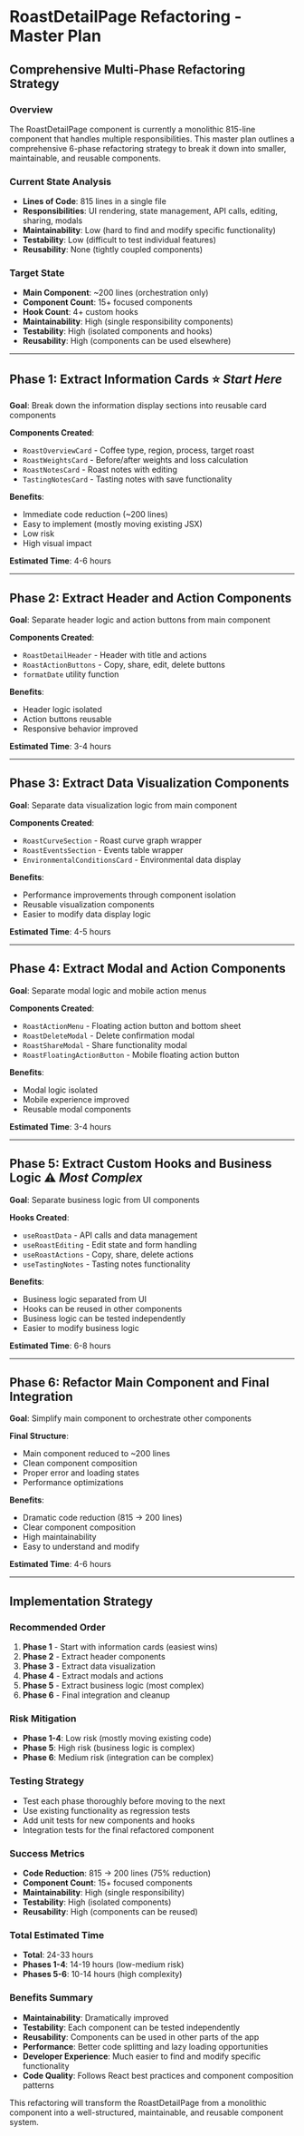 # RoastDetailPage Refactoring - Master Plan
## Comprehensive Multi-Phase Refactoring Strategy

### **Overview**
The RoastDetailPage component is currently a monolithic 815-line component that handles multiple responsibilities. This master plan outlines a comprehensive 6-phase refactoring strategy to break it down into smaller, maintainable, and reusable components.

### **Current State Analysis**
- **Lines of Code**: 815 lines in a single file
- **Responsibilities**: UI rendering, state management, API calls, editing, sharing, modals
- **Maintainability**: Low (hard to find and modify specific functionality)
- **Testability**: Low (difficult to test individual features)
- **Reusability**: None (tightly coupled components)

### **Target State**
- **Main Component**: ~200 lines (orchestration only)
- **Component Count**: 15+ focused components
- **Hook Count**: 4+ custom hooks
- **Maintainability**: High (single responsibility components)
- **Testability**: High (isolated components and hooks)
- **Reusability**: High (components can be used elsewhere)

---

## **Phase 1: Extract Information Cards** ⭐ *Start Here*
**Goal**: Break down the information display sections into reusable card components

**Components Created**:
- `RoastOverviewCard` - Coffee type, region, process, target roast
- `RoastWeightsCard` - Before/after weights and loss calculation
- `RoastNotesCard` - Roast notes with editing
- `TastingNotesCard` - Tasting notes with save functionality

**Benefits**: 
- Immediate code reduction (~200 lines)
- Easy to implement (mostly moving existing JSX)
- Low risk
- High visual impact

**Estimated Time**: 4-6 hours

---

## **Phase 2: Extract Header and Action Components** 
**Goal**: Separate header logic and action buttons from main component

**Components Created**:
- `RoastDetailHeader` - Header with title and actions
- `RoastActionButtons` - Copy, share, edit, delete buttons
- `formatDate` utility function

**Benefits**:
- Header logic isolated
- Action buttons reusable
- Responsive behavior improved

**Estimated Time**: 3-4 hours

---

## **Phase 3: Extract Data Visualization Components**
**Goal**: Separate data visualization logic from main component

**Components Created**:
- `RoastCurveSection` - Roast curve graph wrapper
- `RoastEventsSection` - Events table wrapper  
- `EnvironmentalConditionsCard` - Environmental data display

**Benefits**:
- Performance improvements through component isolation
- Reusable visualization components
- Easier to modify data display logic

**Estimated Time**: 4-5 hours

---

## **Phase 4: Extract Modal and Action Components**
**Goal**: Separate modal logic and mobile action menus

**Components Created**:
- `RoastActionMenu` - Floating action button and bottom sheet
- `RoastDeleteModal` - Delete confirmation modal
- `RoastShareModal` - Share functionality modal
- `RoastFloatingActionButton` - Mobile floating action button

**Benefits**:
- Modal logic isolated
- Mobile experience improved
- Reusable modal components

**Estimated Time**: 3-4 hours

---

## **Phase 5: Extract Custom Hooks and Business Logic** ⚠️ *Most Complex*
**Goal**: Separate business logic from UI components

**Hooks Created**:
- `useRoastData` - API calls and data management
- `useRoastEditing` - Edit state and form handling
- `useRoastActions` - Copy, share, delete actions
- `useTastingNotes` - Tasting notes functionality

**Benefits**:
- Business logic separated from UI
- Hooks can be reused in other components
- Business logic can be tested independently
- Easier to modify business logic

**Estimated Time**: 6-8 hours

---

## **Phase 6: Refactor Main Component and Final Integration**
**Goal**: Simplify main component to orchestrate other components

**Final Structure**:
- Main component reduced to ~200 lines
- Clean component composition
- Proper error and loading states
- Performance optimizations

**Benefits**:
- Dramatic code reduction (815 → 200 lines)
- Clear component composition
- High maintainability
- Easy to understand and modify

**Estimated Time**: 4-6 hours

---

## **Implementation Strategy**

### **Recommended Order**
1. **Phase 1** - Start with information cards (easiest wins)
2. **Phase 2** - Extract header components
3. **Phase 3** - Extract data visualization
4. **Phase 4** - Extract modals and actions
5. **Phase 5** - Extract business logic (most complex)
6. **Phase 6** - Final integration and cleanup

### **Risk Mitigation**
- **Phase 1-4**: Low risk (mostly moving existing code)
- **Phase 5**: High risk (business logic is complex)
- **Phase 6**: Medium risk (integration can be complex)

### **Testing Strategy**
- Test each phase thoroughly before moving to the next
- Use existing functionality as regression tests
- Add unit tests for new components and hooks
- Integration tests for the final refactored component

### **Success Metrics**
- **Code Reduction**: 815 → 200 lines (75% reduction)
- **Component Count**: 15+ focused components
- **Maintainability**: High (single responsibility)
- **Testability**: High (isolated components)
- **Reusability**: High (components can be reused)

### **Total Estimated Time**
- **Total**: 24-33 hours
- **Phases 1-4**: 14-19 hours (low-medium risk)
- **Phases 5-6**: 10-14 hours (high complexity)

### **Benefits Summary**
- **Maintainability**: Dramatically improved
- **Testability**: Each component can be tested independently
- **Reusability**: Components can be used in other parts of the app
- **Performance**: Better code splitting and lazy loading opportunities
- **Developer Experience**: Much easier to find and modify specific functionality
- **Code Quality**: Follows React best practices and component composition patterns

This refactoring will transform the RoastDetailPage from a monolithic component into a well-structured, maintainable, and reusable component system.
